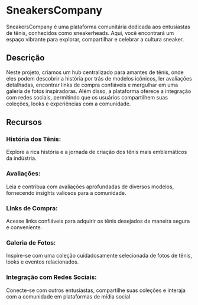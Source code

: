 # SneakersCompany
SneakersCompany é uma plataforma comunitária dedicada aos entusiastas de tênis, conhecidos como sneakerheads. Aqui, você encontrará um espaço vibrante para explorar, compartilhar e celebrar a cultura sneaker.

## Descrição
Neste projeto, criamos um hub centralizado para amantes de tênis, onde eles podem descobrir a história por trás de modelos icônicos, ler avaliações detalhadas, encontrar links de compra confiáveis e mergulhar em uma galeria de fotos inspiradoras. Além disso, a plataforma oferece a integração com redes sociais, permitindo que os usuários compartilhem suas coleções, looks e experiências com a comunidade.

## Recursos
### História dos Tênis: 
Explore a rica história e a jornada de criação dos tênis mais emblemáticos da indústria.
### Avaliações: 
Leia e contribua com avaliações aprofundadas de diversos modelos, fornecendo insights valiosos para a comunidade.
### Links de Compra: 
Acesse links confiáveis para adquirir os tênis desejados de maneira segura e conveniente.
### Galeria de Fotos: 
Inspire-se com uma coleção cuidadosamente selecionada de fotos de tênis, looks e eventos relacionados.
### Integração com Redes Sociais: 
Conecte-se com outros entusiastas, compartilhe suas coleções e interaja com a comunidade em plataformas de mídia social
